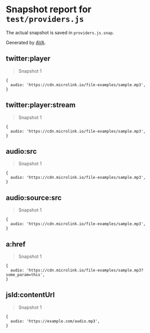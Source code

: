 # Snapshot report for `test/providers.js`

The actual snapshot is saved in `providers.js.snap`.

Generated by [AVA](https://avajs.dev).

## twitter:player

> Snapshot 1

    {
      audio: 'https://cdn.microlink.io/file-examples/sample.mp3',
    }

## twitter:player:stream

> Snapshot 1

    {
      audio: 'https://cdn.microlink.io/file-examples/sample.mp3',
    }

## audio:src

> Snapshot 1

    {
      audio: 'https://cdn.microlink.io/file-examples/sample.mp3',
    }

## audio:source:src

> Snapshot 1

    {
      audio: 'https://cdn.microlink.io/file-examples/sample.mp3',
    }

## a:href

> Snapshot 1

    {
      audio: 'https://cdn.microlink.io/file-examples/sample.mp3?some_param=this',
    }

## jsld:contentUrl

> Snapshot 1

    {
      audio: 'https://example.com/audio.mp3',
    }
